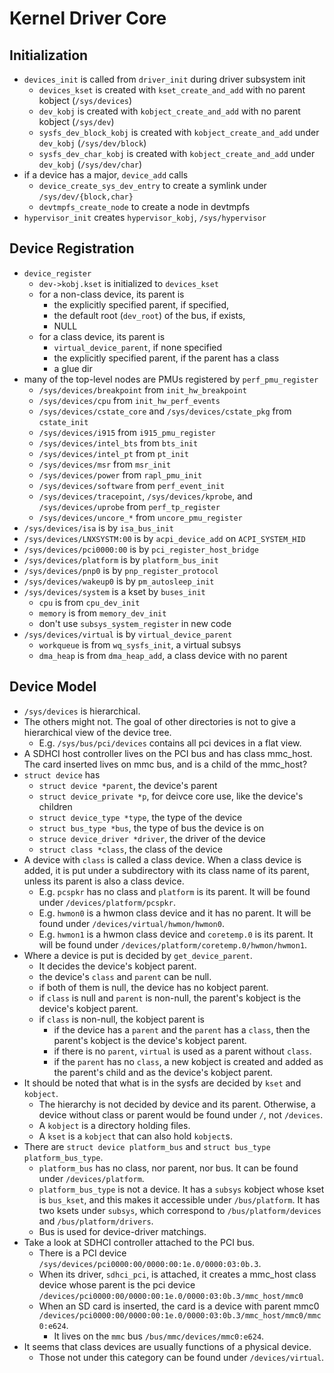 Kernel Driver Core
==================

## Initialization

- `devices_init` is called from `driver_init` during driver subsystem init
  - `devices_kset` is created with `kset_create_and_add` with no parent
    kobject (`/sys/devices`)
  - `dev_kobj` is created with `kobject_create_and_add` with no parent kobject
    (`/sys/dev`)
  - `sysfs_dev_block_kobj` is created with `kobject_create_and_add` under
    `dev_kobj` (`/sys/dev/block`)
  - `sysfs_dev_char_kobj` is created with `kobject_create_and_add` under
    `dev_kobj` (`/sys/dev/char`)
- if a device has a major, `device_add` calls
  - `device_create_sys_dev_entry` to create a symlink under
    `/sys/dev/{block,char}`
  - `devtmpfs_create_node` to create a node in devtmpfs
- `hypervisor_init` creates `hypervisor_kobj`, `/sys/hypervisor`

## Device Registration

- `device_register`
  - `dev->kobj.kset` is initialized to `devices_kset`
  - for a non-class device, its parent is
    - the explicitly specified parent, if specified,
    - the default root (`dev_root`) of the bus, if exists,
    - NULL
  - for a class device, its parent is
    - `virtual_device_parent`, if none specified
    - the explicitly specified parent, if the parent has a class
    - a glue dir
- many of the top-level nodes are PMUs registered by `perf_pmu_register`
  - `/sys/devices/breakpoint` from `init_hw_breakpoint`
  - `/sys/devices/cpu` from `init_hw_perf_events`
  - `/sys/devices/cstate_core` and `/sys/devices/cstate_pkg` from
    `cstate_init`
  - `/sys/devices/i915` from `i915_pmu_register`
  - `/sys/devices/intel_bts` from `bts_init`
  - `/sys/devices/intel_pt` from `pt_init`
  - `/sys/devices/msr` from `msr_init`
  - `/sys/devices/power` from `rapl_pmu_init`
  - `/sys/devices/software` from `perf_event_init`
  - `/sys/devices/tracepoint`, `/sys/devices/kprobe`, and
    `/sys/devices/uprobe` from `perf_tp_register`
  - `/sys/devices/uncore_*` from `uncore_pmu_register`
- `/sys/devices/isa` is by `isa_bus_init`
- `/sys/devices/LNXSYSTM:00` is by `acpi_device_add` on `ACPI_SYSTEM_HID`
- `/sys/devices/pci0000:00` is by `pci_register_host_bridge`
- `/sys/devices/platform` is by `platform_bus_init`
- `/sys/devices/pnp0` is by `pnp_register_protocol`
- `/sys/devices/wakeup0` is by `pm_autosleep_init`
- `/sys/devices/system` is a kset by `buses_init`
  - `cpu` is from `cpu_dev_init`
  - `memory` is from `memory_dev_init`
  - don't use `subsys_system_register` in new code
- `/sys/devices/virtual` is by `virtual_device_parent`
  - `workqueue` is from `wq_sysfs_init`, a virtual subsys
  - `dma_heap` is from `dma_heap_add`, a class device with no parent

## Device Model

- `/sys/devices` is hierarchical.
- The others might not.  The goal of other directories is not to give a
  hierarchical view of the device tree.
  - E.g. `/sys/bus/pci/devices` contains all pci devices in a flat view.
- A SDHCI host controller lives on the PCI bus and has class mmc_host.  The card
  inserted lives on mmc bus, and is a child of the mmc_host?
- `struct device` has
  - `struct device *parent`, the device's parent
  - `struct device_private *p`, for deivce core use, like the device's children
  - `struct device_type *type`, the type of the device
  - `struct bus_type *bus`, the type of bus the device is on
  - `struce device_driver *driver`, the driver of the device
  - `struct class *class`, the class of the device
- A device with `class` is called a class device.  When a class device is
  added, it is put under a subdirectory with its class name of its parent,
  unless its parent is also a class device.
  - E.g. `pcspkr` has no class and `platform` is its parent.  It will be
    found under `/devices/platform/pcspkr`.
  - E.g. `hwmon0` is a hwmon class device and it has no parent.
    It will be found under `/devices/virtual/hwmon/hwmon0`.
  - E.g. `hwmon1` is a hwmon class device and `coretemp.0` is its parent.  It
    will be found under `/devices/platform/coretemp.0/hwmon/hwmon1`.
- Where a device is put is decided by `get_device_parent`.
  - It decides the device's kobject parent.
  - the device's `class` and `parent` can be null.
  - if both of them is null, the device has no kobject parent.
  - if `class` is null and `parent` is non-null, the parent's kobject is the
    device's kobject parent.
  - if `class` is non-null, the kobject parent is
    - if the device has a `parent` and the `parent` has a `class`, then the
      parent's kobject is the device's kobject parent.
    - if there is no `parent`, `virtual` is used as a parent without `class`.
    - if the `parent` has no `class`, a new kobject is created and added as the
      parent's child and as the device's kobject parent.
- It should be noted that what is in the sysfs are decided by `kset` and
  `kobject`.
  - The hierarchy is not decided by device and its parent.  Otherwise, a device
    without class or parent would be found under `/`, not `/devices`.
  - A `kobject` is a directory holding files.
  - A `kset` is a `kobject` that can also hold `kobject`s.
- There are `struct device platform_bus` and `struct bus_type platform_bus_type`.
  - `platform_bus` has no class, nor parent, nor bus.  It can be found under
    `/devices/platform`.
  - `platform_bus_type` is not a device.  It has a `subsys` kobject whose kset
    is `bus_kset`, and this makes it accessible under `/bus/platform`.  It has
    two ksets under `subsys`, which correspond to `/bus/platform/devices` and
    `/bus/platform/drivers`.
  - Bus is used for device-driver matchings.
- Take a look at SDHCI controller attached to the PCI bus.
  - There is a PCI device `/sys/devices/pci0000:00/0000:00:1e.0/0000:03:0b.3`.
  - When its driver, `sdhci_pci`, is attached, it creates a mmc_host class
    device whose parent is the pci device
    `/devices/pci0000:00/0000:00:1e.0/0000:03:0b.3/mmc_host/mmc0`
  - When an SD card is inserted, the card is a device with parent mmc0
    `/devices/pci0000:00/0000:00:1e.0/0000:03:0b.3/mmc_host/mmc0/mmc0:e624`.
    - It lives on the `mmc` bus `/bus/mmc/devices/mmc0:e624`.
- It seems that class devices are usually functions of a physical device.
  - Those not under this category can be found under `/devices/virtual`.
